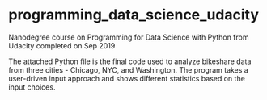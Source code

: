 # programming_data_science_udacity

Nanodegree course on Programming for Data Science with Python from Udacity completed on Sep 2019

The attached Python file is the final code used to analyze bikeshare data from three cities - Chicago, NYC, and Washington. The program takes a user-driven input approach and shows different statistics based on the input choices.
